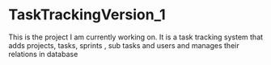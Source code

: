 # TaskTrackingVersion_1
 This is the project I am currently working on. It is a task tracking system that adds projects, tasks, sprints , sub tasks and users and manages their relations in database

